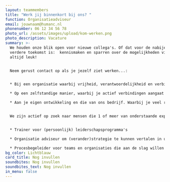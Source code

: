 ```yaml
---
layout: teammembers
title: "Werk jij binnenkort bij ons? "
function: Organisatieadviseur
email: jouwnaam@humanc.nl
phonenumber: 06 12 34 56 78
photo_url: /assets/images/upload/kom-werken.png
photo_description: Vacature
summary: >-
  We houden onze blik open voor nieuwe collega's. Of dat voor de nabije of
  verdere toekomst is:  kennismaken en sparren over de mogelijkheden vinden we
  altijd leuk!​


  ​Neem gerust contact op als je jezelf ziet werken...:​


  * Bij een organisatie waarbij vrijheid, verantwoordelijkheid en verbinding de belangrijkste waarden zijn. ​

  * Op een zelfstandige manier, waarbij je actief verbindingen aangaat met collega's en in je netwerk. En waarbij je zowel zelfstandig werkt, als in verschillende opdrachten samenwerkt met collega's.​

  * Aan je eigen ontwikkeling en die van ons bedrijf. Waarbij je veel ruimte krijgt om je eigen ontwikkelrichting te kiezen en je initiatief neemt om je kennis en ideeën te verbinden aan onze organisatie.


  We zijn actief op zoek naar mensen die 1 of meer van onderstaande expertises meebrengen:


  * Trainer voor (persoonlijk) leiderschapsprogramma's​

  * Organisatie adviseur om (verander)strategie te kunnen vertalen in uitvoeringsplannen​

  * Procesbegeleider voor teams en organisaties die aan de slag willen met bijv. verbeteren samenwerking, communicatie of aanscherpen strategie​
bg_color: Lichtblauw
card_title: Nog invullen
soundbites: Nog invullen
soundbites_text: Nog invullen
in_menu: false
---
```

